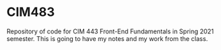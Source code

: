  # CIM483 
 <!-- header for markdowns or .md -->

 Repository of code for CIM 443 Front-End Fundamentals in Spring 2021 semester.
 This is going to have my notes and my work from the class.
